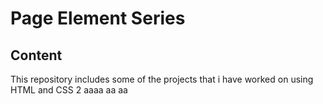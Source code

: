 # Page Element Series
## Content
This repository includes some of the projects that i have worked on using HTML and CSS
2
aaaa
aa
aa

